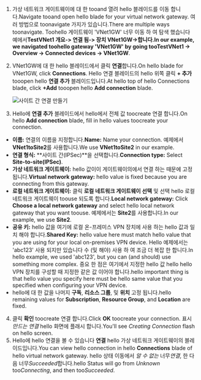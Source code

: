 1. <span data-ttu-id="27318-101">가상 네트워크 게이트웨이에 대 한 tooand 열려 hello 블레이드를 이동 합니다.</span><span class="sxs-lookup"><span data-stu-id="27318-101">Navigate tooand open hello blade for your virtual network gateway.</span></span> <span data-ttu-id="27318-102">여러 방법으로 toonavigate 가지가 있습니다.</span><span class="sxs-lookup"><span data-stu-id="27318-102">There are multiple ways toonavigate.</span></span> <span data-ttu-id="27318-103">Toohello 게이트웨이 'VNet1GW' 너무 이동 하 여 탐색 했습니다 예에서**TestVNet1 개요-> 연결 됨-> 장치 VNet1GW->**합니다.</span><span class="sxs-lookup"><span data-stu-id="27318-103">In our example, we navigated toohello gateway 'VNet1GW' by going too**TestVNet1 -> Overview -> Connected devices -> VNet1GW**.</span></span>
2. <span data-ttu-id="27318-104">VNet1GW에 대 한 hello 블레이드에서 클릭 **연결**합니다.</span><span class="sxs-lookup"><span data-stu-id="27318-104">On hello blade for VNet1GW, click **Connections**.</span></span> <span data-ttu-id="27318-105">Hello 연결 블레이드의 hello 위쪽 클릭 **+ 추가** tooopen hello **연결 추가** 블레이드입니다.</span><span class="sxs-lookup"><span data-stu-id="27318-105">At hello top of hello Connections blade, click **+Add** tooopen hello **Add connection** blade.</span></span>

    ![사이트 간 연결 만들기](./media/vpn-gateway-add-site-to-site-connection-s2s-rm-portal-include/connection1.png)

3. <span data-ttu-id="27318-107">Hello에 **연결 추가** 블레이드에서 hello에서 전체 값 toocreate 연결 합니다.</span><span class="sxs-lookup"><span data-stu-id="27318-107">On hello **Add connection** blade, fill in hello values toocreate your connection.</span></span>

  - <span data-ttu-id="27318-108">**이름:** 연결의 이름을 지정합니다.</span><span class="sxs-lookup"><span data-stu-id="27318-108">**Name:** Name your connection.</span></span> <span data-ttu-id="27318-109">예제에서 **VNet1toSite2**를 사용합니다.</span><span class="sxs-lookup"><span data-stu-id="27318-109">We use **VNet1toSite2** in our example.</span></span>
  - <span data-ttu-id="27318-110">**연결 형식:** **사이트 간(IPSec)**을 선택합니다.</span><span class="sxs-lookup"><span data-stu-id="27318-110">**Connection type:** Select **Site-to-site(IPSec)**.</span></span>
  - <span data-ttu-id="27318-111">**가상 네트워크 게이트웨이:** hello 값이이 게이트웨이의에서 연결 하는 때문에 고정 됩니다.</span><span class="sxs-lookup"><span data-stu-id="27318-111">**Virtual network gateway:** hello value is fixed because you are connecting from this gateway.</span></span>
  - <span data-ttu-id="27318-112">**로컬 네트워크 게이트웨이:** 클릭 **로컬 네트워크 게이트웨이 선택** 및 선택 hello 로컬 네트워크 게이트웨이 toouse 되도록 합니다.</span><span class="sxs-lookup"><span data-stu-id="27318-112">**Local network gateway:** Click **Choose a local network gateway** and select hello local network gateway that you want toouse.</span></span> <span data-ttu-id="27318-113">예제에서는 **Site2**를 사용합니다.</span><span class="sxs-lookup"><span data-stu-id="27318-113">In our example, we use **Site2**.</span></span>
  - <span data-ttu-id="27318-114">**공유 키:** hello 값을 여기에 로컬 온-프레미스 VPN 장치에 사용 하는 hello 값과 일치 해야 합니다.</span><span class="sxs-lookup"><span data-stu-id="27318-114">**Shared Key:** hello value here must match hello value that you are using for your local on-premises VPN device.</span></span> <span data-ttu-id="27318-115">Hello 예제에서는 'abc123' 사용 되지만 있습니다 수 (및 해야) 사용 하 여 조금 더 복잡 한 합니다.</span><span class="sxs-lookup"><span data-stu-id="27318-115">In hello example, we used 'abc123', but you can (and should) use something more complex.</span></span> <span data-ttu-id="27318-116">중요 한 점은 여기에서 지정한 hello 값 hello hello VPN 장치를 구성할 때 지정한 같은 값 이어야 합니다.</span><span class="sxs-lookup"><span data-stu-id="27318-116">hello important thing is that hello value you specify here must be hello same value that you specified when configuring your VPN device.</span></span>
  - <span data-ttu-id="27318-117">hello에 대 한 값을 나머지 **구독**, **리소스 그룹**, 및 **위치** 고정 됩니다.</span><span class="sxs-lookup"><span data-stu-id="27318-117">hello remaining values for **Subscription**, **Resource Group**, and **Location** are fixed.</span></span>

4. <span data-ttu-id="27318-118">클릭 **확인** toocreate 연결 합니다.</span><span class="sxs-lookup"><span data-stu-id="27318-118">Click **OK** toocreate your connection.</span></span> <span data-ttu-id="27318-119">표시 *만드는 연결* hello 화면에 플래시 합니다.</span><span class="sxs-lookup"><span data-stu-id="27318-119">You'll see *Creating Connection* flash on hello screen.</span></span>
5. <span data-ttu-id="27318-120">Hello에 hello 연결을 볼 수 있습니다 **연결** hello 가상 네트워크 게이트웨이의 블레이드입니다.</span><span class="sxs-lookup"><span data-stu-id="27318-120">You can view hello connection in hello **Connections** blade of hello virtual network gateway.</span></span> <span data-ttu-id="27318-121">hello 상태 이동에서 *알 수 없는* 너무*연결*, 한 다음 너무*Succeeded*합니다.</span><span class="sxs-lookup"><span data-stu-id="27318-121">hello Status will go from *Unknown* too*Connecting*, and then too*Succeeded*.</span></span>
